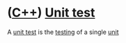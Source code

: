 # ([C++](Cpp.md)) [Unit test](CppUnitTest.md)

A [unit test](CppUnitTest.md) is the [testing](CppTest.md) of a single [unit](CppUnit.md)
